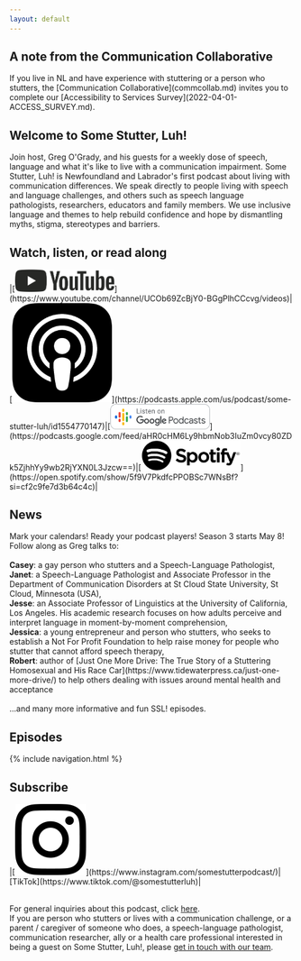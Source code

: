 ```yaml
---
layout: default
---
```

<h2>A note from the Communication Collaborative</h2>
If you live in NL and have experience with stuttering or a person who stutters, the [Communication Collaborative](commcollab.md) invites you to complete our [Accessibility to Services Survey](2022-04-01-ACCESS_SURVEY.md).

<h2>Welcome to Some Stutter, Luh!</h2>
Join host, Greg O'Grady, and his guests for a weekly dose of speech, language and what it's like to live with a communication impairment. Some Stutter, Luh! is Newfoundland and Labrador's first podcast about living with communication differences. We speak directly to people living with speech and language challenges, and others such as speech language pathologists, researchers, educators and family members. We use inclusive language and themes to help rebuild confidence and hope by dismantling myths, stigma, stereotypes and barriers.

<h2>Watch, listen, or read along</h2>
|[<img src="/assets/img/yt_logo_mono_light.png" width="35%" height="35%"/>](https://www.youtube.com/channel/UCOb69ZcBjY0-BGgPlhCCcvg/videos)|[<img src="/assets/img/Apple_Podcast_Icon.png" width="35%" height="35%"/>](https://podcasts.apple.com/us/podcast/some-stutter-luh/id1554770147)|[<img src="/assets/img/EN_Google_Podcasts_Badge_8x.png" width="35%" height="35%"/>](https://podcasts.google.com/feed/aHR0cHM6Ly9hbmNob3IuZm0vcy80ZDk5ZjhhYy9wb2RjYXN0L3Jzcw==)|[<img src="/assets/img/Spotify_Logo_CMYK_Black.png" width="35%" height="35%"/>](https://open.spotify.com/show/5f9V7PkdfcPPOBSc7WNsBf?si=cf2c9fe7d3b64c4c)|

<h2>News</h2>
Mark your calendars! Ready your podcast players! Season 3 starts May 8! Follow along as Greg talks to: <br>
<br>
<b>Casey</b>: a gay person who stutters and a Speech-Language Pathologist,<br>
<b>Janet</b>: a Speech-Language Pathologist and Associate Professor in the Department of Communication Disorders at St Cloud State University, St Cloud, Minnesota (USA),<br>
<b>Jesse</b>: an Associate Professor of Linguistics at the University of California, Los Angeles.  His academic research focuses on how adults perceive and interpret language in moment-by-moment comprehension,<br>
<b>Jessica</b>: a young entrepreneur and person who stutters, who seeks to establish a Not For Profit Foundation to help raise money for people who stutter that  cannot afford speech therapy,<br>
<b>Robert</b>: author of [Just One More Drive: The True Story of a Stuttering Homosexual and His Race Car](https://www.tidewaterpress.ca/just-one-more-drive/) to help others dealing with issues around mental health and acceptance<br><br>
...and many more informative and fun SSL! episodes.

<h2>Episodes</h2>
{% include navigation.html %}

<h2>Subscribe</h2>
|[<img src="/assets/img/IG-glyph-logo_May2016.png" width="25%" height="25%"/>](https://www.instagram.com/somestutterpodcast/)|[TikTok](https://www.tiktok.com/@somestutterluh)|
<BR><BR>

For general inquiries about this podcast, click [here](mailto:info@somestutterluh.ca).<BR>
If you are person who stutters or lives with a communication challenge, or a parent / caregiver of someone who does, a speech-language pathologist, communication researcher, ally or a health care professional interested in being a guest on Some Stutter, Luh!, please [get in touch with our team](mailto:info@somestutterluh.ca).
